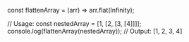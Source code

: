 const flattenArray = (arr) => arr.flat(Infinity);

// Usage:
const nestedArray = [1, [2, [3, [4]]]];
console.log(flattenArray(nestedArray)); // Output: [1, 2, 3, 4]